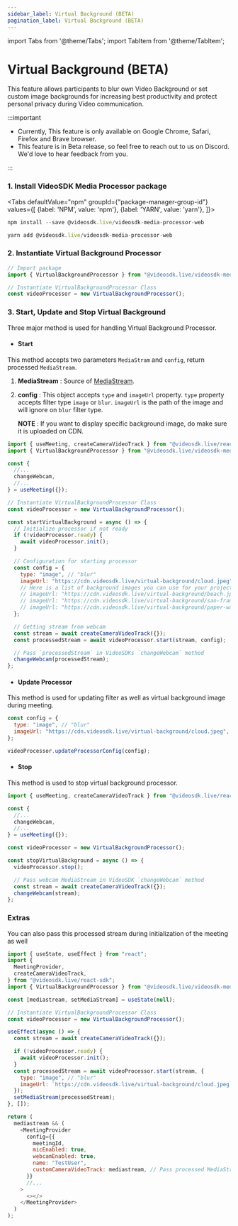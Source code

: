 ```yaml
---
sidebar_label: Virtual Background (BETA)
pagination_label: Virtual Background (BETA)
---
```


import Tabs from '@theme/Tabs';
import TabItem from '@theme/TabItem';

# Virtual Background (BETA)

This feature allows participants to blur own Video Background or set custom image backgrounds for increasing best productivity and protect personal privacy during Video communication.

:::important

- Currently, This feature is only available on Google Chrome, Safari, Firefox and Brave browser.
- This feature is in Beta release, so feel free to reach out to us on Discord. We'd love to hear feedback from you.

:::

### 1. Install VideoSDK Media Processor package

<Tabs
defaultValue="npm"
groupId={"package-manager-group-id"}
values={[
{label: 'NPM', value: 'npm'},
{label: 'YARN', value: 'yarn'},
]}>
<TabItem value="npm">

```js
npm install --save @videosdk.live/videosdk-media-processor-web
```

</TabItem>
<TabItem value="yarn">

```js
yarn add @videosdk.live/videosdk-media-processor-web
```

</TabItem>
</Tabs>

### 2. Instantiate Virtual Background Processor

```js
// Import package
import { VirtualBackgroundProcessor } from "@videosdk.live/videosdk-media-processor-web";

// Instantiate VirtualBackgroundProcessor Class
const videoProcessor = new VirtualBackgroundProcessor();
```

### 3. Start, Update and Stop Virtual Background

Three major method is used for handling Virtual Background Processor.

- #### Start

This method accepts two parameters `MediaStram` and `config`, return processed `MediaStream`.

1. **MediaStream** : Source of [MediaStream](https://developer.mozilla.org/en-US/docs/Web/API/MediaStream).

2. **config** : This object accepts `type` and `imageUrl` property. `type` property accepts filter type `image` or `blur`. `imageUrl` is the path of the image and will ignore on `blur` filter type.

   **NOTE** : If you want to display specific background image, do make sure it is uploaded on CDN.

```js
import { useMeeting, createCameraVideoTrack } from "@videosdk.live/react-sdk";
import { VirtualBackgroundProcessor } from "@videosdk.live/videosdk-media-processor-web";

const {
  //...
  changeWebcam,
  //...
} = useMeeting({});

// Instantiate VirtualBackgroundProcessor Class
const videoProcessor = new VirtualBackgroundProcessor();

const startVirtualBackground = async () => {
  // Initialize processor if not ready
  if (!videoProcessor.ready) {
    await videoProcessor.init();
  }

  // Configuration for starting processor
  const config = {
    type: "image", // "blur"
    imageUrl: "https://cdn.videosdk.live/virtual-background/cloud.jpeg",
    // Here is a list of background images you can use for your project.
    // imageUrl: "https://cdn.videosdk.live/virtual-background/beach.jpeg",
    // imageUrl: "https://cdn.videosdk.live/virtual-background/san-fran.jpeg",
    // imageUrl: "https://cdn.videosdk.live/virtual-background/paper-wall.jpeg",
  };

  // Getting stream from webcam
  const stream = await createCameraVideoTrack({});
  const processedStream = await videoProcessor.start(stream, config);

  // Pass `processedStream` in VideoSDKs `changeWebcam` method
  changeWebcam(processedStream);
};
```

- #### Update Processor

This method is used for updating filter as well as virtual background image during meeting.

```js
const config = {
  type: "image", // "blur"
  imageUrl: "https://cdn.videosdk.live/virtual-background/cloud.jpeg",
};

videoProcessor.updateProcessorConfig(config);
```

- #### Stop

This method is used to stop virtual background processor.

```js
import { useMeeting, createCameraVideoTrack } from "@videosdk.live/react-sdk";

const {
  //...
  changeWebcam,
  //...
} = useMeeting({});

const videoProcessor = new VirtualBackgroundProcessor();

const stopVirtualBackground = async () => {
  videoProcessor.stop();

  // Pass webcam MediaStream in VideoSDK `changeWebcam` method
  const stream = await createCameraVideoTrack({});
  changeWebcam(stream);
};
```

### Extras

You can also pass this processed stream during initialization of the meeting as well

```js
import { useState, useEffect } from "react";
import {
  MeetingProvider,
  createCameraVideoTrack,
} from "@videosdk.live/react-sdk";
import { VirtualBackgroundProcessor } from "@videosdk.live/videosdk-media-processor-web";

const [mediastream, setMediaStream] = useState(null);

// Instantiate VirtualBackgroundProcessor Class
const videoProcessor = new VirtualBackgroundProcessor();

useEffect(async () => {
  const stream = await createCameraVideoTrack({});

  if (!videoProcessor.ready) {
    await videoProcessor.init();
  }
  const processedStream = await videoProcessor.start(stream, {
    type: "image", // "blur"
    imageUrl: `https://cdn.videosdk.live/virtual-background/cloud.jpeg`,
  });
  setMediaStream(processedStream);
}, []);

return (
  mediastream && (
    <MeetingProvider
      config={{
        meetingId,
        micEnabled: true,
        webcamEnabled: true,
        name: "TestUser",
        customCameraVideoTrack: mediastream, // Pass processed MediaStream in VideoSDK
      }}
      //...
    >
      <></>
    </MeetingProvider>
  )
);
```
